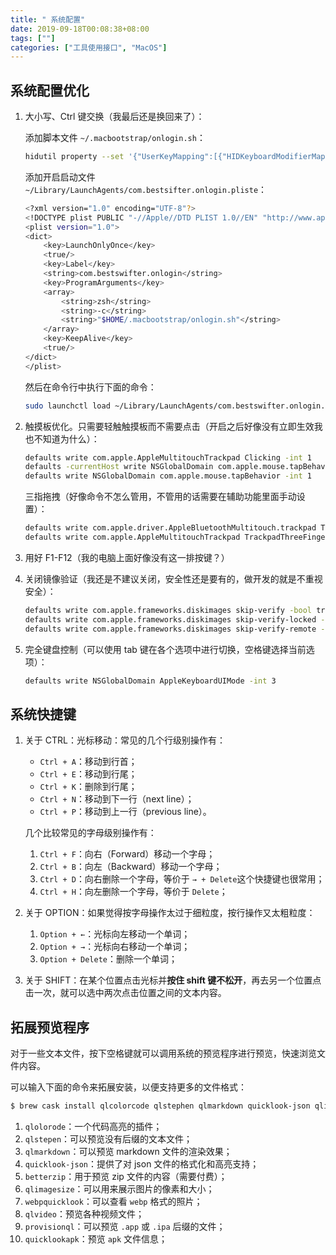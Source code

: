 ```yaml
---
title: " 系统配置"
date: 2019-09-18T00:08:38+08:00
tags: [""]
categories: ["工具使用接口", "MacOS"]
---
```



## 系统配置优化

1. 大小写、Ctrl 键交换（我最后还是换回来了）：

   添加脚本文件 `~/.macbootstrap/onlogin.sh`：

   ```bash
   hidutil property --set '{"UserKeyMapping":[{"HIDKeyboardModifierMappingSrc":0x700000039,"HIDKeyboardModifierMappingDst":0x7000000E0},{"HIDKeyboardModifierMappingSrc":0x7000000E0,"HIDKeyboardModifierMappingDst":0x700000039}]}'
   ```

    添加开启启动文件 `~/Library/LaunchAgents/com.bestsifter.onlogin.pliste`：

   ```bash
   <?xml version="1.0" encoding="UTF-8"?>
   <!DOCTYPE plist PUBLIC "-//Apple//DTD PLIST 1.0//EN" "http://www.apple.com/DTDs/PropertyList-1.0.dtd">
   <plist version="1.0">
   <dict>
       <key>LaunchOnlyOnce</key>
       <true/>
       <key>Label</key>
       <string>com.bestswifter.onlogin</string>
       <key>ProgramArguments</key>
       <array>
           <string>zsh</string>
           <string>-c</string>
           <string>"$HOME/.macbootstrap/onlogin.sh"</string>
       </array>
       <key>KeepAlive</key>
       <true/>
   </dict>
   </plist>
   ```

   然后在命令行中执行下面的命令：

   ```bash
   sudo launchctl load ~/Library/LaunchAgents/com.bestswifter.onlogin.plist
   ```

2. 触摸板优化。只需要轻触触摸板而不需要点击（开启之后好像没有立即生效我也不知道为什么）：

   ```bash
   defaults write com.apple.AppleMultitouchTrackpad Clicking -int 1
   defaults -currentHost write NSGlobalDomain com.apple.mouse.tapBehavior -int 1
   defaults write NSGlobalDomain com.apple.mouse.tapBehavior -int 1
   ```

   三指拖拽（好像命令不怎么管用，不管用的话需要在辅助功能里面手动设置）：

   ```bash
   defaults write com.apple.driver.AppleBluetoothMultitouch.trackpad TrackpadThreeFingerDrag -bool true
   defaults write com.apple.AppleMultitouchTrackpad TrackpadThreeFingerDrag -bool true
   ```

3. 用好 F1-F12（我的电脑上面好像没有这一排按键？）

4. 关闭镜像验证（我还是不建议关闭，安全性还是要有的，做开发的就是不重视安全）：

   ```bash
   defaults write com.apple.frameworks.diskimages skip-verify -bool true
   defaults write com.apple.frameworks.diskimages skip-verify-locked -bool true
   defaults write com.apple.frameworks.diskimages skip-verify-remote -bool true
   ```

5. 完全键盘控制（可以使用 tab 键在各个选项中进行切换，空格键选择当前选项）：

   ```bash
   defaults write NSGlobalDomain AppleKeyboardUIMode -int 3
   ```

## 系统快捷键

1. 关于 CTRL：光标移动：常见的几个行级别操作有：

   - `Ctrl + A`：移动到行首；
   - `Ctrl + E`：移动到行尾；
   - `Ctrl + K`：删除到行尾；
   - `Ctrl + N`：移动到下一行（next line）；
   - `Ctrl + P`：移动到上一行（previous line）。

   几个比较常见的字母级别操作有：

   1. `Ctrl + F`：向右（Forward）移动一个字母；
   2. `Ctrl + B`：向左（Backward）移动一个字母；
   3. `Ctrl + D`：向右删除一个字母，等价于 `→ + Delete`这个快捷键也很常用；
   4. `Ctrl + H`：向左删除一个字母，等价于 `Delete`；

2. 关于 OPTION：如果觉得按字母操作太过于细粒度，按行操作又太粗粒度：

   1. `Option + ←`：光标向左移动一个单词；
   2. `Option + →`：光标向右移动一个单词；
   3. `Option + Delete`：删除一个单词；

3. 关于 SHIFT：在某个位置点击光标并**按住 shift 键不松开**，再去另一个位置点击一次，就可以选中两次点击位置之间的文本内容。

## 拓展预览程序

对于一些文本文件，按下空格键就可以调用系统的预览程序进行预览，快速浏览文件内容。

可以输入下面的命令来拓展安装，以便支持更多的文件格式：

```bash
$ brew cask install qlcolorcode qlstephen qlmarkdown quicklook-json qlimagesize webpquicklook qlvideo provisionql quicklookapk
```

1. `qlolorode`：一个代码高亮的插件；
2. `qlstepen`：可以预览没有后缀的文本文件；
3. `qlmarkdown`：可以预览 markdown 文件的渲染效果；
4. `quicklook-json`：提供了对 json 文件的格式化和高亮支持；
5. `betterzip`：用于预览 zip 文件的内容（需要付费）；
6. `qlimagesize`：可以用来展示图片的像素和大小；
7. `webpquicklook`：可以查看 `webp` 格式的照片；
8. `qlvideo`：预览各种视频文件；
9. `provisionql`：可以预览 `.app` 或 `.ipa` 后缀的文件；
10. `quicklookapk`：预览 `apk` 文件信息；

